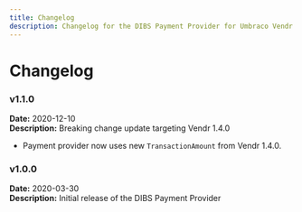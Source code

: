 ```yaml
---
title: Changelog
description: Changelog for the DIBS Payment Provider for Umbraco Vendr.
---
```


# Changelog

### v1.1.0

**Date:** 2020-12-10\
**Description:** Breaking change update targeting Vendr 1.4.0

* Payment provider now uses new `TransactionAmount` from Vendr 1.4.0.

### v1.0.0

**Date:** 2020-03-30\
**Description:** Initial release of the DIBS Payment Provider

